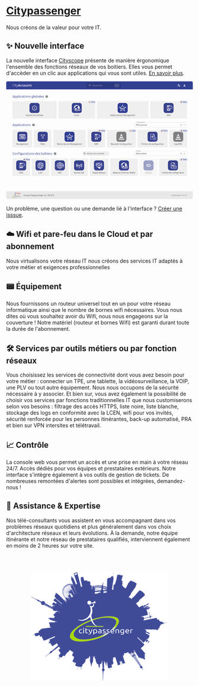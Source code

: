 <h1><a href="https://citypassenger.com" target="_blank">Citypassenger</a></h1>

 Nous créons de la valeur pour votre IT.

## ✨ Nouvelle interface

La nouvelle interface [Cityscope](https://admin.citypassenger.com/Accounts) présente de manière érgonomique l'ensemble des fonctions réseaux de vos boitiers. Elles vous permet d'accèder en un clic aux applications qui vous sont utiles.
[En savoir plus](https://github.com/Groupe-Citypassenger-Inc/cityscope).

![Interface](img/Cityaccounts.png)

Un problème, une question ou une demande lié à l'interface ? [Créer une isssue](https://github.com/Groupe-Citypassenger-Inc/cityscope/issues).

## ☁️ Wifi et pare-feu dans le Cloud et par abonnement

Nous virtualisons votre réseau IT
nous créons des services IT adaptés à votre métier et exigences professionnelles

## 📟 Équipement

Nous fournissons un routeur universel tout en un pour votre réseau informatique ainsi
que le nombre de bornes wifi nécessaires. Vous nous dites où vous souhaitez avoir du Wifi,
nous nous engageons sur la couverture ! Notre matériel (routeur et bornes Wifi) est garanti
durant toute la durée de l'abonnement.

## 🛠️ Services par outils métiers ou par fonction réseaux

Vous choisissez les services de connectivité dont vous avez besoin pour votre métier : connecter
un TPE, une tablette, la vidéosurveillance, la VOIP, une PLV ou tout autre équipement.
Nous nous occupons de la sécurité nécessaire à y associer. Et bien sur, vous avez également
la possibilité de choisir vos services par fonctions traditionnelles IT que nous customiserons
selon vos besoins : filtrage des accès HTTPS, liste noire, liste blanche, stockage des logs en
conformité avec la LCEN, wifi pour vos invités, sécurité renforcée pour les personnes itinérantes,
back-up automatisé, PRA et bien sur VPN intersites et télétravail.

## 📈 Contrôle

La console web vous permet un accès et une prise en main à votre réseau 24/7.
Accès dédiés pour vos équipes et prestataires extérieurs.
Notre interface s'intègre également à vos outils de gestion de tickets. De nombreuses remontées d'alertes
sont possibles et intégrées, demandez-nous !

## 🤝 Assistance & Expertise

Nos télé-consultants vous assistent en vous accompagnant dans vos problèmes réseaux quotidiens
et plus généralement dans vos choix d'architecture réseaux et leurs évolutions.
À la demande, notre équipe itinérante et notre réseau de prestataires qualifiés,
interviennent également en moins de 2 heures sur votre site.

<div align="center">
<br>
<br>
<a href="https://citypassenger.com">

![Citypassenger](img/City.png)

</a>
</div>

